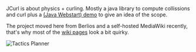 
JCurl is about physics + curling. Mostly a java library to compute collissions and curl
plus a [(Java Webstart) demo](http://www.jcurl.org/jws/org/jcurl/demo/tactics/0.7-SNAPSHOT/launch.jnlp)
to give an idea of the scope.

The project moved here from Berlios and a self-hosted MediaWiki recently, that's why
most of the [wiki pages](https://github.com/mro/jcurl/wiki/_pages) look a bit quirky.

![Tactics Planner](/mro/jcurl/wiki/ScreenshotTactics.png "Tactics Planner")
